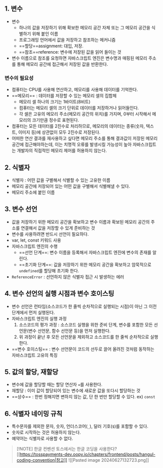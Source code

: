 ## 1. 변수
- 변수
	- 하나의 값을 저장하기 위해 확보한 메모리 공간 자체 또는 그 메모리 공간을 식별하기 위해 붙인 이름
	- 프로그래밍 언어에서 값을 저장하고 참조하는 메커니즘
	- ==할당==assignment: 대입, 저장. 
	- ==참조==reference: 변수에 저장된 값을 읽어 들이는 것
- 변수 이름으로 참조를 요청하면 자바스크립트 엔진은 변수명과 매핑된 메모리 주소를 통해 메모리 공간에 접근해서 저장된 값을 반환한다.
### 변수의 필요성
- 컴퓨터는 CPU를 사용해 연산하고, 메모리를 사용해 데이터를 기억한다.
- ==메모리== : 데이터를 저장할 수 있는 메모리 셀의 집합체
	- 메모리 셀 하나의 크기는 1바이트(8비트)
	- 컴퓨터는 메모리 셀의 크기 단위로 데이터를 저장하거나 읽어들인다.
	- 각 셀은 고유의 메모리 주소(메모리 공간의 위치)를 가지며, 0부터 시작해서 메모리의 크기만큼 정수로 표현된다.
- 컴퓨터는 모든 데이터를 2진수로 처리하므로, 메모리의 데이터는 종류(숫자, 텍스트, 이미지 등)에 상관없이 모두 2진수로 저장된다.
- 어떠한 연산 결과를 재사용하고 싶다면 메모리 주소를 통해 결과값이 저장된 메모리 공간에 접근해야하는데, 이는 치명적 오류를 발생시킬 가능성이 높아 자바스크립트는 개발자의 직접적인 메모리 제어를 허용하지 않는다.

## 2. 식별자
- 식별자 : 어떤 값을 구별해서 식별할 수 있는 고유한 이름
- 메모리 공간에 저장되어 있는 어떤 값을 구별해서 식별해낼 수 있다.
- 메모리 주소에 붙인 이름

## 3. 변수 선언
- 값을 저장하기 위한 메모리 공간을 확보하고 변수 이름과 확보된 메모리 공간의 주소를 연결해서 값을 저장할 수 있게 준비하는 것
- 변수를 사용하려면 반드시 선언이 필요하다.
- var, let, const 키워드 사용
- 자바스크립트 엔진의 수행
	- ==선언 단계==: 변수 이름을 등록해서 자바스크립트 엔진에 변수의 존재를 알린다.
	- ==초기화 단계==: 값을 저장하기 위한 메모리 공간을 확보하고 암묵적으로 `undefined`를 할당해 초기화 한다.
- `ReferenceError` : 선언하지 않은 식별자 접근 시 발생하는 에러

## 4. 변수 선언의 실행 시점과 변수 호이스팅
- 변수 선언은 런타임(소스코드가 한 줄씩 순차적으로 실행되는 시점)이 아닌 그 이전 단계에서 먼저 실행된다.
- 자바스크립트 엔진의 실행 과정
	1. 소스코드의 평가 과정 : 소스코드 실행을 위한 준비 단계, 변수를 포함한 모든 선언문(변수 선언문, 함수 선언문 등)을 먼저 실행한다.
	2. 위 과정이 끝난 후 모든 선언문을 제외하고 소스코드를 한 줄씩 순차적으로 실행한다.
- ==변수 호이스팅== : 변수 선언문이 코드의 선두로 끌어 올려진 것처럼 동작하는 자바스크립트 고유의 특징

## 5. 값의 할당, 재할당
- 변수에 값을 할당할 때는 할당 연산자 `=`를 사용한다.
- 재할당 : 이미 값이 할당되어 있는 변수에 새로운 값을 또다시 할당하는 것
- ==상수== : 한번 정해지면 변하지 않는 값, 단 한 번만 할당할 수 있다. ex) `const`

## 6. 식별자 네이밍 규칙
- 특수문자를 제외한 문자, 숫자, 언더스코어(`_`), 달러 기호(`$`)를 포함할 수 있다.
- 숫자로 시작하는 것은 허용하지 않는다.
- 예약어는 식별자로 사용할 수 없다.


> [!NOTE] 한글 컨벤션
> 토스에서는 한글 코딩을 사용한다? [[https://tosspayments-dev.oopy.io/chapters/frontend/posts/hangul-coding-convention|참고]]
> ![[Pasted image 20240627132723.png]]



